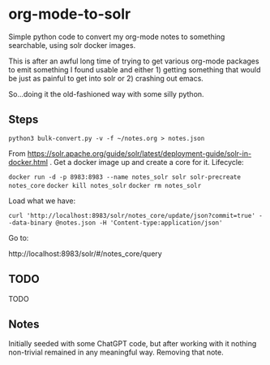 # org-mode-to-solr

Simple python code to convert my org-mode notes to something
searchable, using solr docker images.

This is after an awful long time of trying to get various org-mode
packages to emit something I found usable and either 1) getting
something that would be just as painful to get into solr or 2)
crashing out emacs.

So...doing it the old-fashioned way with some silly python.

## Steps

`python3 bulk-convert.py -v -f ~/notes.org > notes.json`

From https://solr.apache.org/guide/solr/latest/deployment-guide/solr-in-docker.html .
Get a docker image up and create a core for it. Lifecycle:

`docker run -d -p 8983:8983 --name notes_solr solr solr-precreate notes_core`
`docker kill notes_solr`
`docker rm notes_solr`

Load what we have:

`curl 'http://localhost:8983/solr/notes_core/update/json?commit=true' --data-binary @notes.json -H 'Content-type:application/json'`

Go to:

http://localhost:8983/solr/#/notes_core/query

## TODO

TODO

## Notes

Initially seeded with some ChatGPT code, but after working with it
nothing non-trivial remained in any meaningful way. Removing that
note.
